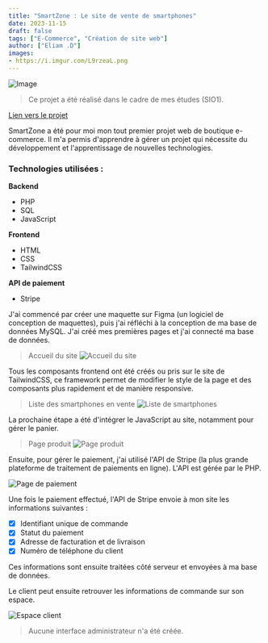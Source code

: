 ```yaml
---
title: "SmartZone : Le site de vente de smartphones"
date: 2023-11-15
draft: false
tags: ["E-Commerce", "Création de site web"]
author: ["Eliam .D"]
images:
- https://i.imgur.com/L9rzeaL.png
---
```


![Image](https://i.imgur.com/L9rzeaL.png)

> Ce projet a été réalisé dans le cadre de mes études (SIO1).

[Lien vers le projet](https://github.com/eliamd/SmartZone)

SmartZone a été pour moi mon tout premier projet web de boutique e-commerce. Il m'a permis d'apprendre à gérer un projet qui nécessite du développement et l'apprentissage de nouvelles technologies.

### Technologies utilisées :

**Backend**

- PHP
- SQL
- JavaScript

**Frontend**

- HTML
- CSS
- TailwindCSS

**API de paiement**

- Stripe

J'ai commencé par créer une maquette sur Figma (un logiciel de conception de maquettes), puis j'ai réfléchi à la conception de ma base de données MySQL. J'ai créé mes premières pages et j'ai connecté ma base de données.

> Accueil du site
![Accueil du site](https://i.imgur.com/L9rzeaL.png)

Tous les composants frontend ont été créés ou pris sur le site de TailwindCSS, ce framework permet de modifier le style de la page et des composants plus rapidement et de manière responsive.

> Liste des smartphones en vente
![Liste de smartphones](https://i.imgur.com/LNxkpJ3.png)

La prochaine étape a été d'intégrer le JavaScript au site, notamment pour gérer le panier.

> Page produit
![Page produit](https://i.imgur.com/hNa6Cch.png)

Ensuite, pour gérer le paiement, j'ai utilisé l'API de Stripe (la plus grande plateforme de traitement de paiements en ligne). L'API est gérée par le PHP.

![Page de paiement](https://i.imgur.com/lkAoFAy.png)

Une fois le paiement effectué, l'API de Stripe envoie à mon site les informations suivantes :

- [x] Identifiant unique de commande
- [x] Statut du paiement
- [x] Adresse de facturation et de livraison
- [x] Numéro de téléphone du client

Ces informations sont ensuite traitées côté serveur et envoyées à ma base de données.

Le client peut ensuite retrouver les informations de commande sur son espace.

![Espace client](https://i.imgur.com/DxwMKOx.png)

> Aucune interface administrateur n'a été créée.
